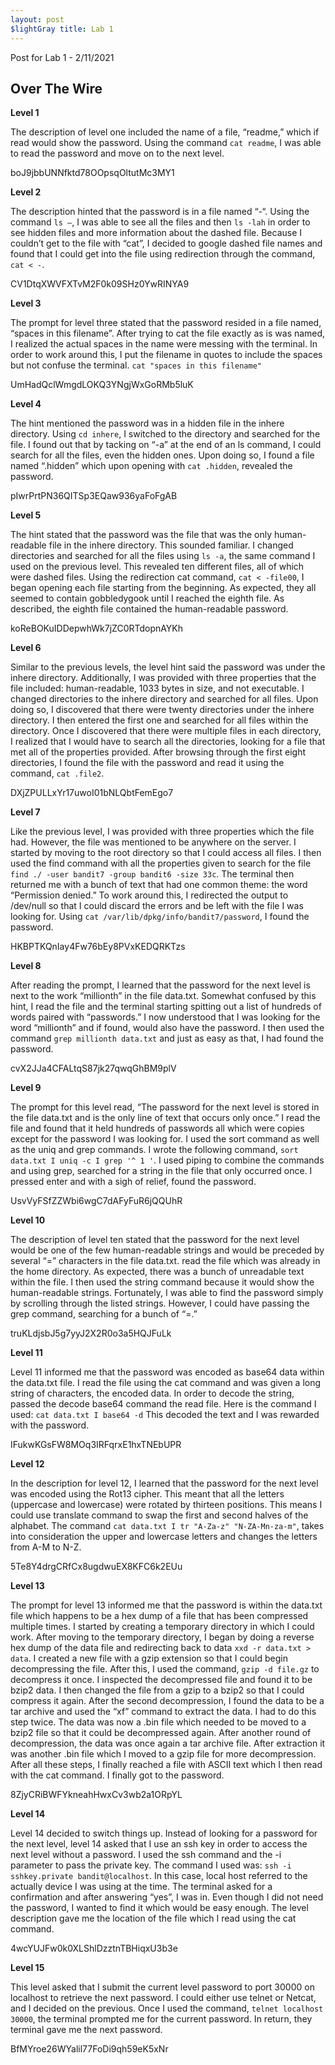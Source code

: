 ```yaml
---
layout: post 
$lightGray title: Lab 1 
---
```


Post for Lab 1 - 2/11/2021


## **Over The Wire** 

**Level 1**

The description of level one included the name of a file, “readme,” which if read would show the password. Using the command `cat readme`, I was able to read the password and move on to the next level.

boJ9jbbUNNfktd78OOpsqOltutMc3MY1

**Level 2**

The description hinted that the password is in a file named “-“. Using the command `ls –`, I was able to see all the files and then `ls -lah` in order to see hidden files and more information about the dashed file. Because I couldn’t get to the file with “cat”, I decided to google dashed file names and found that I could get into the file using redirection through the command, `cat < -`. 

CV1DtqXWVFXTvM2F0k09SHz0YwRINYA9

**Level 3**

The prompt for level three stated that the password resided in a file named, “spaces in this filename”. After trying to cat the file exactly as is was named, I realized the actual spaces in the name were messing with the terminal. In order to work around this, I put the filename in quotes to include the spaces but not confuse the terminal. `cat "spaces in this filename"`

UmHadQclWmgdLOKQ3YNgjWxGoRMb5luK

**Level 4**

The hint mentioned the password was in a hidden file in the inhere directory. Using `cd inhere`, I switched to the directory and searched for the file. I found out that by tacking on “-a” at the end of an ls command, I could search for all the files, even the hidden ones. Upon doing so, I found a file named “.hidden” which upon opening with `cat .hidden`, revealed the password. 

pIwrPrtPN36QITSp3EQaw936yaFoFgAB


**Level 5**

The hint stated that the password was the file that was the only human-readable file in the inhere directory. This sounded familiar. I changed directories and searched for all the files using `ls -a`, the same command I used on the previous level. This revealed ten different files, all of which were dashed files. Using the redirection cat command, `cat < -file00`, I began opening each file starting from the beginning. As expected, they all seemed to contain gobbledygook until I reached the eighth file. As described, the eighth file contained the human-readable password. 

koReBOKuIDDepwhWk7jZC0RTdopnAYKh


**Level 6**

Similar to the previous levels, the level hint said the password was under the inhere directory. Additionally, I was provided with three properties that the file included: human-readable, 1033 bytes in size, and not executable. I changed directories to the inhere directory and searched for all files. Upon doing so, I discovered that there were twenty directories under the inhere directory. I then entered the first one and searched for all files within the directory. Once I discovered that there were multiple files in each directory, I realized that I would have to search all the directories, looking for a file that met all of the properties provided. After browsing through the first eight directories, I found the file with the password and read it using the command, `cat .file2`.

DXjZPULLxYr17uwoI01bNLQbtFemEgo7

**Level 7**

Like the previous level, I was provided with three properties which the file had. However, the file was mentioned to be anywhere on the server. I started by moving to the root directory so that I could access all files. I then used the find command with all the properties given to search for the file `find ./ -user bandit7 -group bandit6 -size 33c`. The terminal then returned me with a bunch of text that had one common theme: the word “Permission denied.” To work around this, I redirected the output to /dev/null so that I could discard the errors and be left with the file I was looking for. Using `cat /var/lib/dpkg/info/bandit7/password`, I found the password. 

HKBPTKQnIay4Fw76bEy8PVxKEDQRKTzs

**Level 8**

After reading the prompt, I learned that the password for the next level is next to the work “millionth” in the file data.txt. Somewhat confused by this hint, I read the file and the terminal starting spitting out a list of hundreds of words paired with “passwords.” I now understood that I was looking for the word “millionth” and if found, would also have the password. I then used the command `grep millionth data.txt` and just as easy as that, I had found the password. 

cvX2JJa4CFALtqS87jk27qwqGhBM9plV

**Level 9**

The prompt for this level read, “The password for the next level is stored in the file data.txt and is the only line of text that occurs only once.” I read the file and found that it held hundreds of passwords all which were copies except for the password I was looking for. I used the sort command as well as the uniq and grep commands. I wrote the following command, `sort data.txt I uniq -c I grep '^ 1 '`. I used piping to combine the commands and using grep, searched for a string in the file that only occurred once. I pressed enter and with a sigh of relief, found the password. 

UsvVyFSfZZWbi6wgC7dAFyFuR6jQQUhR

**Level 10**

The description of level ten stated that the password for the next level would be one of the few human-readable strings and would be preceded by several “=” characters in the file data.txt. read the file which was already in the home directory. As expected, there was a bunch of unreadable text within the file. I then used the string command because it would show the human-readable strings. Fortunately, I was able to find the password simply by scrolling through the listed strings. However, I could have passing the grep command, searching for a bunch of “=.”

truKLdjsbJ5g7yyJ2X2R0o3a5HQJFuLk

**Level 11**

Level 11 informed me that the password was encoded as base64 data within the data.txt file. I read the file using the cat command and was given a long string of characters, the encoded data. In order to decode the string, passed the decode base64 command the read file. Here is the command I used: `cat data.txt I base64 -d` This decoded the text and I was rewarded with the password. 

IFukwKGsFW8MOq3IRFqrxE1hxTNEbUPR 

**Level 12**

In the description for level 12, I learned that the password for the next level was encoded using the Rot13 cipher. This meant that all the letters (uppercase and lowercase) were rotated by thirteen positions. This means I could use translate command to swap the first and second halves of the alphabet. The command `cat data.txt I tr "A-Za-z" "N-ZA-Mn-za-m"`, takes into consideration the upper and lowercase letters and changes the letters from A-M to N-Z.

5Te8Y4drgCRfCx8ugdwuEX8KFC6k2EUu

**Level 13**

The prompt for level 13 informed me that the password is within the data.txt file which happens to be a hex dump of a file that has been compressed multiple times. I started by creating a temporary directory in which I could work. After moving to the temporary directory, I began by doing a reverse hex dump of the data file and redirecting back to data `xxd -r data.txt > data`. I created a new file with a gzip extension so that I could begin decompressing the file. After this, I used the command, `gzip -d file.gz` to decompress it once. I inspected the decompressed file and found it to be bzip2 data. I then changed the file from a gzip to a bzip2 so that I could compress it again. After the second decompression, I found the data to be a tar archive and used the “xf” command to extract the data. I had to do this step twice. The data was now a .bin file which needed to be moved to a bzip2 file so that it could be decompressed again. After another round of decompression, the data was once again a tar archive file. After extraction it was another .bin file which I moved to a gzip file for more decompression. After all these steps, I finally reached a file with ASCII text which I then read with the cat command. I finally got to the password. 

8ZjyCRiBWFYkneahHwxCv3wb2a1ORpYL

**Level 14**

Level 14 decided to switch things up. Instead of looking for a password for the next level, level 14 asked that I use an ssh key in order to access the next level without a password. I used the ssh command and the -i parameter to pass the private key. The command I used was: `ssh -i sshkey.private bandit@localhost`. In this case, local host referred to the actually device I was using at the time. The terminal asked for a confirmation and after answering “yes”, I was in. Even though I did not need the password, I wanted to find it which would be easy enough. The level description gave me the location of the file which I read using the cat command. 

4wcYUJFw0k0XLShlDzztnTBHiqxU3b3e


**Level 15**

This level asked that I submit the current level password to port 30000 on localhost to retrieve the next password. I could either use telnet or Netcat, and I decided on the previous. Once I used the command, `telnet localhost 30000`, the terminal prompted me for the current password. In return, they terminal gave me the next password.

BfMYroe26WYalil77FoDi9qh59eK5xNr


